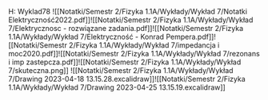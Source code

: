 H: Wyklad78
![[Notatki/Semestr 2/Fizyka 1.1A/Wykłady/Wykład 7/Notatki Elektryczność2022.pdf]]![[Notatki/Semestr 2/Fizyka 1.1A/Wykłady/Wykład 7/Elektrycznosc - rozwiązane zadania.pdf]]![[Notatki/Semestr 2/Fizyka 1.1A/Wykłady/Wykład 7/Elektryczność - Konrad Pempera.pdf]]![[Notatki/Semestr 2/Fizyka 1.1A/Wykłady/Wykład 7/impedancja i moc2020.pdf]]![[Notatki/Semestr 2/Fizyka 1.1A/Wykłady/Wykład 7/rezonans i imp zastepcza.pdf]]![[Notatki/Semestr 2/Fizyka 1.1A/Wykłady/Wykład 7/skuteczna.png]]
![[Notatki/Semestr 2/Fizyka 1.1A/Wykłady/Wykład 7/Drawing 2023-04-18 13.15.28.excalidraw]]![[Notatki/Semestr 2/Fizyka 1.1A/Wykłady/Wykład 7/Drawing 2023-04-25 13.15.19.excalidraw]]